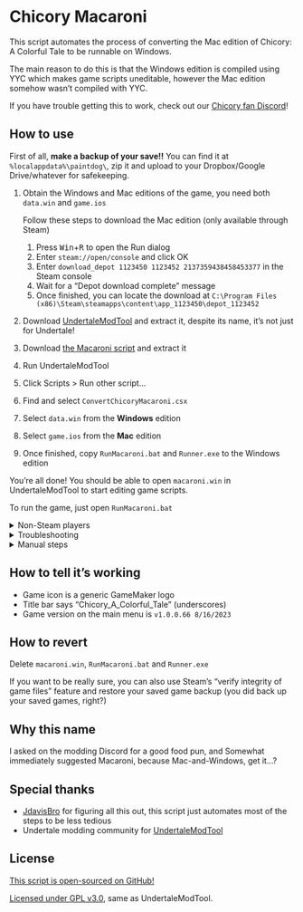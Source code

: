 # Chicory Macaroni

This script automates the process of converting the Mac edition of Chicory: A Colorful Tale to be runnable on Windows.

The main reason to do this is that the Windows edition is compiled using YYC which makes game scripts uneditable, however the Mac edition somehow wasn’t compiled with YYC.

If you have trouble getting this to work, check out our [Chicory fan Discord](https://discord.chicory.pizza)!

## How to use

First of all, **make a backup of your save!!** You can find it at `%localappdata%\paintdog\`, zip it and upload to your Dropbox/Google Drive/whatever for safekeeping.

1. Obtain the Windows and Mac editions of the game, you need both `data.win` and `game.ios`

   Follow these steps to download the Mac edition (only available through Steam)

   1. Press <kbd>Win</kbd>+<kbd>R</kbd> to open the Run dialog
   2. Enter `steam://open/console` and click OK
   3. Enter `download_depot 1123450 1123452 2137359438458453377` in the Steam console
   4. Wait for a “Depot download complete” message
   5. Once finished, you can locate the download at `C:\Program Files (x86)\Steam\steamapps\content\app_1123450\depot_1123452`

2. Download [UndertaleModTool](https://github.com/UnderminersTeam/UndertaleModTool/releases) and extract it, despite its name, it’s not just for Undertale!
3. Download [the Macaroni script](https://github.com/chicory-pizza/chicory-macaroni/archive/refs/heads/main.zip) and extract it
4. Run UndertaleModTool
5. Click Scripts > Run other script...
6. Find and select `ConvertChicoryMacaroni.csx`
7. Select `data.win` from the **Windows** edition
8. Select `game.ios` from the **Mac** edition
9. Once finished, copy `RunMacaroni.bat` and `Runner.exe` to the Windows edition

You’re all done! You should be able to open `macaroni.win` in UndertaleModTool to start editing game scripts.

To run the game, just open `RunMacaroni.bat`

<details>
<summary>Non-Steam players</summary>

The Mac edition is only available on Steam, if you obtained the game outside Steam, please contact our [Chicory fan Discord](https://discord.chicory.pizza) which we can try other methods.

</details>

<details>
<summary>Troubleshooting</summary>

The script was originally built for UndertaleModTool v0.7.0.0, using older or newer versions may or may not work correctly.

The script was tested against the game data files of Windows edition `v1.0.0.66 6/28/2023` and Mac edition `v1.0.0.66 08/16/23`, using other versions may or may not work correctly.

The script is only tested on Windows and the UndertaleModTool GUI, using other operating systems or the CLI are not guaranteed to work.

</details>

<details>
<summary>Manual steps</summary>

Everything that the automated script does can be done manually if you have trouble with the script, please do [file a GitHub issue](https://github.com/chicory-pizza/chicory-macaroni/issues) or [contact our Discord](https://discord.chicory.pizza) so the script can be fixed though!

1. Obtain the Windows and Mac editions of the game

   For the Mac edition, do not use the [latest manifest ID](https://steamdb.info/depot/1123452/manifests/) as it uses YYC, use manifest ID 2137359438458453377 instead

2. Merge the shaders from the Windows edition to the Mac data

   1. Open `data.win` (Windows edition) in UndertaleModTool
   2. Click Scripts > Unpack assets > ExportShaderData.csx
   3. Select an export folder
   4. Open `game.ios` (Mac edition) in UndertaleModTool
   5. Click Scripts > Repack assets > ImportShaderData.csx
   6. Select the previous export folder
   7. Save the newly modified data as `macaroni.win` next to `data.win` (Windows edition)

3. Obtain GameMaker runner version 2.3.6.464

   1. Download the Windows edition of GameMaker at [https://gamemaker.io/en/download](https://gamemaker.io/en/download)
   2. Once GameMaker is installed and running, click File > Preferences
   3. Go to Runtime Feeds > Master
   4. Install version 2.3.6.464
   5. Go to `C:\ProgramData\GameMakerStudio2\Cache\runtimes\runtime-2.3.6.464\windows` and copy `Runner.exe` next to Chicory’s `data.win`

4. Create a batch file with this contents and save as `RunMacaroni.bat` inside the game folder

   ```batch
   start .\Runner.exe -game macaroni.win -debugoutput %temp%\macaroni.log
   ```

To run the game, just open `RunMacaroni.bat`

</details>

## How to tell it’s working

- Game icon is a generic GameMaker logo
- Title bar says “Chicory_A_Colorful_Tale” (underscores)
- Game version on the main menu is `v1.0.0.66 8/16/2023`

## How to revert

Delete `macaroni.win`, `RunMacaroni.bat` and `Runner.exe`

If you want to be really sure, you can also use Steam’s “verify integrity of game files” feature and restore your saved game backup (you did back up your saved games, right?)

## Why this name

I asked on the modding Discord for a good food pun, and Somewhat immediately suggested Macaroni, because Mac-and-Windows, get it...?

## Special thanks

- [JdavisBro](https://github.com/JdavisBro) for figuring all this out, this script just automates most of the steps to be less tedious
- Undertale modding community for [UndertaleModTool](https://github.com/UnderminersTeam/UndertaleModTool)

## License

[This script is open-sourced on GitHub!](https://github.com/chicory-pizza/chicory-macaroni)

[Licensed under GPL v3.0](https://www.gnu.org/licenses/gpl-3.0.en.html), same as UndertaleModTool.
